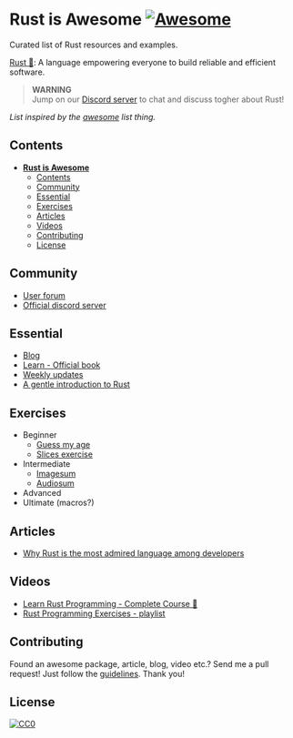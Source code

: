 # **Rust is Awesome** [![Awesome](https://cdn.rawgit.com/sindresorhus/awesome/d7305f38d29fed78fa85652e3a63e154dd8e8829/media/badge.svg)](https://github.com/sindresorhus/awesome)
Curated list of Rust resources and examples.

[Rust 🦀](https://www.rust-lang.org): A language empowering everyone 
to build reliable and efficient software.

> **WARNING**  
Jump on our [Discord server](https://discord.gg/c5wYCmRsQ) to chat and discuss togher about Rust!

_List inspired by the [awesome](https://github.com/sindresorhus/awesome) list thing._

## Contents
- [**Rust is Awesome** ](#rust-is-awesome-)
  - [Contents](#contents)
  - [Community](#community)
  - [Essential](#essential)
  - [Exercises](#exercises)
  - [Articles](#articles)
  - [Videos](#videos)
  - [Contributing](#contributing)
  - [License](#license)


## Community
- [User forum](https://users.rust-lang.org)
- [Official discord server](https://discord.com/invite/rust-lang)


## Essential
- [Blog](https://blog.rust-lang.org)
- [Learn - Official book](https://doc.rust-lang.org/book/)
- [Weekly updates](https://this-week-in-rust.org)
- [A gentle introduction to Rust](https://stevedonovan.github.io/rust-gentle-intro/)
  
## Exercises
  - Beginner
    - [Guess my age](./guess_my_age/)
    - [Slices exercise](./slices/)
  - Intermediate
    - [Imagesum](./imagesum/)
    - [Audiosum](./audiosum/)
  - Advanced
  - Ultimate (macros?)

## Articles
- [Why Rust is the most admired language among developers](https://github.blog/2023-08-30-why-rust-is-the-most-admired-language-among-developers/)

## Videos
- [Learn Rust Programming - Complete Course 🦀](https://www.youtube.com/watch?v=BpPEoZW5IiY)
- [Rust Programming Exercises - playlist](https://www.youtube.com/watch?v=BcR6TnkKubQ&list=PLb1VOxJqFzDdS-xV9OkKKPfXvtQ8y1Wzk&pp=iAQB)
  
## Contributing
Found an awesome package, article, blog, video etc.? Send me a pull request! Just follow the [guidelines](/CONTRIBUTING.md). Thank you!

## License

[![CC0](http://mirrors.creativecommons.org/presskit/buttons/88x31/svg/cc-zero.svg)](http://creativecommons.org/publicdomain/zero/1.0/)